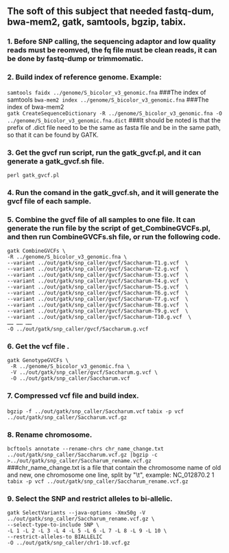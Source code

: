## The soft of this subject that needed fastq-dum, bwa-mem2, gatk, samtools, bgzip, tabix.
### 1. Before SNP calling, the sequencing adaptor and low quality reads must be reomved, the fq file must be clean reads, it can be done by fastq-dump or trimmomatic.
### 2. Build index of reference genome. Example:
`samtools faidx ../genome/S_bicolor_v3_genomic.fna`   ###The index of samtools 
`bwa-mem2 index ../genome/S_bicolor_v3_genomic.fna`   ###The index of bwa-mem2  
`gatk CreateSequenceDictionary -R ../genome/S_bicolor_v3_genomic.fna -O ../genome/S_bicolor_v3_genomic.fna.dict` ###It should be noted is that the prefix of .dict file need to be the same as fasta file and be in the same path, so that it can be found by GATK.
### 3. Get the gvcf run script, run the gatk_gvcf.pl, and it can generate a gatk_gvcf.sh file.
`perl gatk_gvcf.pl`
### 4. Run the comand in the gatk_gvcf.sh, and it will generate the gvcf file of each sample.
### 5. Combine the gvcf file of all samples to one file. It can generate the run file by the script of get_CombineGVCFs.pl, and then run CombineGVCFs.sh file, or run the following code.
```
gatk CombineGVCFs \
-R ../genome/S_bicolor_v3_genomic.fna \
--variant ../out/gatk/snp_caller/gvcf/Saccharum-T1.g.vcf  \
--variant ../out/gatk/snp_caller/gvcf/Saccharum-T2.g.vcf  \
--variant ../out/gatk/snp_caller/gvcf/Saccharum-T3.g.vcf  \
--variant ../out/gatk/snp_caller/gvcf/Saccharum-T4.g.vcf  \
--variant ../out/gatk/snp_caller/gvcf/Saccharum-T5.g.vcf  \
--variant ../out/gatk/snp_caller/gvcf/Saccharum-T6.g.vcf  \
--variant ../out/gatk/snp_caller/gvcf/Saccharum-T7.g.vcf  \
--variant ../out/gatk/snp_caller/gvcf/Saccharum-T8.g.vcf  \
--variant ../out/gatk/snp_caller/gvcf/Saccharum-T9.g.vcf  \
--variant ../out/gatk/snp_caller/gvcf/Saccharum-T10.g.vcf  \
…… …… ……
-O ../out/gatk/snp_caller/gvcf/Saccharum.g.vcf
```
### 6. Get the vcf file .
```
gatk GenotypeGVCFs \
 -R ../genome/S_bicolor_v3_genomic.fna \
 -V ../out/gatk/snp_caller/gvcf/Saccharum.g.vcf \
 -O ../out/gatk/snp_caller/Saccharum.vcf
``` 
### 7. Compressed vcf file and build index.
`bgzip -f ../out/gatk/snp_caller/Saccharum.vcf`
`tabix -p vcf ../out/gatk/snp_caller/Saccharum.vcf.gz`
### 8. Rename chromosome.
`bcftools annotate --rename-chrs chr_name_change.txt ../out/gatk/snp_caller/Saccharum.vcf.gz |bgzip -c >../out/gatk/snp_caller/Saccharum_rename.vcf.gz` ###chr_name_change.txt is a file that contain the chromosome name of old and new, one chromosome one line, split by "\t", example: NC_012870.2	1
`tabix -p vcf ../out/gatk/snp_caller/Saccharum_rename.vcf.gz`
### 9. Select the SNP and  restrict alleles to bi-allelic.
```
gatk SelectVariants --java-options -Xmx50g -V ../out/gatk/snp_caller/Saccharum_rename.vcf.gz \ 
--select-type-to-include SNP \
-L 1 -L 2 -L 3 -L 4 -L 5 -L 6 -L 7 -L 8 -L 9 -L 10 \
--restrict-alleles-to BIALLELIC
-O ../out/gatk/snp_caller/chr1-10.vcf.gz 
```
